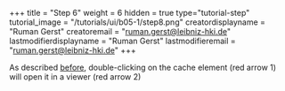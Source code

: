 +++
title = "Step 6"
weight = 6
hidden = true
type="tutorial-step"
tutorial_image = "/tutorials/ui/b05-1/step8.png"
creatordisplayname = "Ruman Gerst"
creatoremail = "ruman.gerst@leibniz-hki.de"
lastmodifierdisplayname = "Ruman Gerst"
lastmodifieremail = "ruman.gerst@leibniz-hki.de"
+++

As described [before](/tutorials/basic/adding-nodes-saving/), double-clicking on the cache element (red arrow 1) will open it in a viewer (red arrow 2)